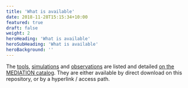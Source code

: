 ```yaml
---
title: 'What is available'
date: 2018-11-28T15:15:34+10:00
featured: true
draft: false
weight: 2
heroHeading: 'What is available'
heroSubHeading: 'What is available'
heroBackground: ''
---
```


 The [tools](https://github.com/MEDIATION-ocean/MEDIATION-catalog/blob/main/README.md#mediation-tools), [simulations](https://github.com/MEDIATION-ocean/MEDIATION-catalog/blob/main/README.md#mediation-simulations) and [observations](https://github.com/MEDIATION-ocean/MEDIATION-catalog/blob/main/README.md#mediation-observations) are listed and detailed [on the MEDIATION catalog](https://github.com/MEDIATION-ocean/MEDIATION-catalog/). They are either available by direct download on this repository, or by a hyperlink / access path.

